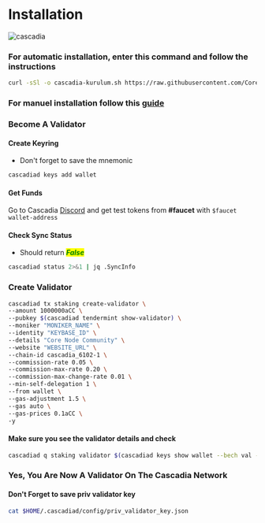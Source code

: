 # Installation

![cascadia](https://github.com/Core-Node-Team/Gitbook/assets/108215275/eeb809a7-d806-40ba-ad80-2f9e3d98ba0a)

### For automatic installation, enter this command and follow the instructions

```bash
curl -sSl -o cascadia-kurulum.sh https://raw.githubusercontent.com/Core-Node-Team/Testnet-TR/main/Cascadia/cascadia.sh && chmod +x cascadia-kurulum.sh && bash ./cascadia-kurulum.sh
```

### For manuel installation follow this [guide](manuel-install.md)

### Become A Validator

#### Create Keyring

* Don't forget to save the mnemonic

```bash
cascadiad keys add wallet
```

#### Get Funds

Go to Cascadia [Discord](https://discord.gg/cascadia) and get test tokens from **#faucet** with `$faucet wallet-address`

#### Check Sync Status

* Should return _<mark style="color:green;">**False**</mark>_

```bash
cascadiad status 2>&1 | jq .SyncInfo
```

### Create Validator

```bash
cascadiad tx staking create-validator \
--amount 1000000aCC \
--pubkey $(cascadiad tendermint show-validator) \
--moniker "MONIKER_NAME" \
--identity "KEYBASE_ID" \
--details "Core Node Community" \
--website "WEBSITE_URL" \
--chain-id cascadia_6102-1 \
--commission-rate 0.05 \
--commission-max-rate 0.20 \
--commission-max-change-rate 0.01 \
--min-self-delegation 1 \
--from wallet \
--gas-adjustment 1.5 \
--gas auto \
--gas-prices 0.1aCC \
-y
```

#### Make sure you see the validator details and check

```sh
cascadiad q staking validator $(cascadiad keys show wallet --bech val -a)
```

### Yes, You Are Now A Validator On The Cascadia Network

#### Don't Forget to save priv validator key

```bash
cat $HOME/.cascadiad/config/priv_validator_key.json
```
